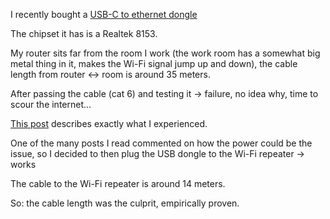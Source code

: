 
I recently bought a [USB-C to ethernet dongle](https://www.worten.pt/produtos/hub-mitsai-usb-c-3-usb-3-0-1-rj45-preto-6897009)

The chipset it has is a Realtek 8153.

My router sits far from the room I work (the work room has a somewhat big metal thing in it,
 makes the Wi-Fi signal jump up and down), the cable length from router <-> room is around 35 meters.

After passing the cable (cat 6) and testing it -> failure, no idea why, time to scour the internet...

[This post](https://discussions.apple.com/thread/254657436?sortBy=rank) describes exactly what I experienced.

One of the many posts I read commented on how the power could be the issue, so I decided to then plug the USB dongle 
 to the Wi-Fi repeater -> works

The cable to the Wi-Fi repeater is around 14 meters.

So: the cable length was the culprit, empirically proven.
